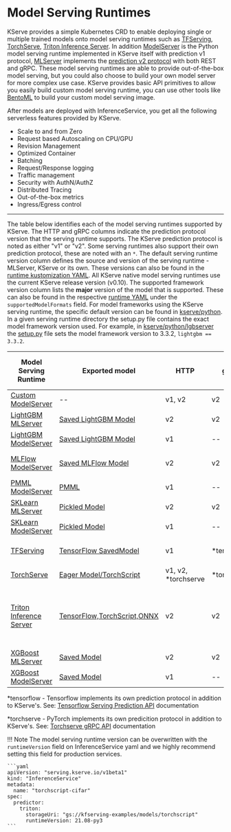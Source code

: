 # Model Serving Runtimes

KServe provides a simple Kubernetes CRD to enable deploying single or multiple trained models onto model serving runtimes such as [TFServing](https://www.tensorflow.org/tfx/guide/serving),
[TorchServe](https://pytorch.org/serve/server.html), [Triton Inference Server](https://docs.nvidia.com/deeplearning/triton-inference-server/user-guide/docs).
In addition [ModelServer](https://github.com/kserve/kserve/tree/master/python/kserve/kserve) is the Python model serving runtime implemented in KServe itself with prediction v1 protocol,
[MLServer](https://github.com/SeldonIO/MLServer) implements the [prediction v2 protocol](https://github.com/kserve/kserve/tree/master/docs/predict-api/v2) with both REST and gRPC.
These model serving runtimes are able to provide out-of-the-box model serving, but you could also choose to build your own model server for more complex use case.
KServe provides basic API primitives to allow you easily build custom model serving runtime, you can use other tools like [BentoML](https://docs.bentoml.org/en/latest) to build your custom model serving image.

After models are deployed with InferenceService, you get all the following serverless features provided by KServe.

- Scale to and from Zero
- Request based Autoscaling on CPU/GPU
- Revision Management
- Optimized Container
- Batching
- Request/Response logging
- Traffic management
- Security with AuthN/AuthZ
- Distributed Tracing
- Out-of-the-box metrics
- Ingress/Egress control


---

The table below identifies each of the model serving runtimes supported by KServe. The HTTP and gRPC columns indicate the prediction protocol version that the serving runtime supports. The KServe prediction protocol is noted as either "v1" or "v2". Some serving runtimes also support their own prediction protocol, these are noted with an `*`. The default serving runtime version column defines the source and version of the serving runtime - MLServer, KServe or its own. These versions can also be found in the [runtime kustomization YAML](https://github.com/kserve/kserve/blob/master/config/runtimes/kustomization.yaml). All KServe native model serving runtimes use the current KServe release version (v0.10). The supported framework version column lists the **major** version of the model that is supported. These can also be found in the respective [runtime YAML](https://github.com/kserve/kserve/tree/master/config/runtimes) under the `supportedModelFormats` field. For model frameworks using the KServe serving runtime, the specific default version can be found in [kserve/python](https://github.com/kserve/kserve/tree/master/python). In a given serving runtime directory the setup.py file contains the exact model framework version used. For example, in [kserve/python/lgbserver](https://github.com/kserve/kserve/tree/master/python/lgbserver) the [setup.py](https://github.com/kserve/kserve/blob/master/python/lgbserver/setup.py) file sets the model framework version to 3.3.2, `lightgbm == 3.3.2`.

| Model Serving Runtime  | Exported model | HTTP | gRPC  | Default Serving Runtime Version | Supported Framework (Major) Version(s) | Examples                             |
| ------------- | ------------- | ------------- | ------------- | ------------- | ------------- |--------------------------------------|
| [Custom ModelServer](https://github.com/kserve/kserve/tree/master/python/kserve/kserve) | -- | v1, v2 | v2 | -- | -- | [Custom Model](custom/custom_model)  |
| [LightGBM MLServer](https://mlserver.readthedocs.io/en/latest/runtimes/lightgbm.html) | [Saved LightGBM Model](https://lightgbm.readthedocs.io/en/latest/pythonapi/lightgbm.Booster.html#lightgbm.Booster.save_model) | v2 | v2 | v1.0.0 (MLServer) | 3 | [LightGBM Iris V2](./lightgbm)  |
| [LightGBM ModelServer](https://github.com/kserve/kserve/tree/master/python/lgbserver) | [Saved LightGBM Model](https://lightgbm.readthedocs.io/en/latest/pythonapi/lightgbm.Booster.html#lightgbm.Booster.save_model) | v1 | -- | v0.10.0 (KServe) | 3 | [LightGBM Iris](./lightgbm)          |
| [MLFlow ModelServer](https://docs.seldon.io/projects/seldon-core/en/latest/servers/mlflow.html) | [Saved MLFlow Model](https://www.mlflow.org/docs/latest/python_api/mlflow.sklearn.html#mlflow.sklearn.save_model) | v2 | v2 | v1.0.0 (MLServer) | 1 | [MLFLow wine-classifier](./mlflow)          |
| [PMML ModelServer](https://github.com/kserve/kserve/tree/master/python/pmmlserver) | [PMML](http://dmg.org/pmml/v4-4-1/GeneralStructure.html) | v1 | -- | v0.10.0 (KServe) | 3, 4 ([PMML4.4.1](https://github.com/autodeployai/pypmml)) | [SKLearn PMML](./pmml)               |
| [SKLearn MLServer](https://github.com/SeldonIO/MLServer) | [Pickled Model](https://scikit-learn.org/stable/modules/model_persistence.html) | v2 | v2| v1.0.0 (MLServer) | 1 | [SKLearn Iris V2](./sklearn/v2)      |
| [SKLearn ModelServer](https://github.com/kserve/kserve/tree/master/python/sklearnserver) | [Pickled Model](https://scikit-learn.org/stable/modules/model_persistence.html) | v1 | -- | v0.10.0 (KServe) | 1 | [SKLearn Iris](./sklearn/v2)         |
| [TFServing](https://www.tensorflow.org/tfx/guide/serving) | [TensorFlow SavedModel](https://www.tensorflow.org/guide/saved_model) | v1 | *tensorflow | 2.6.2 ([TFServing Versions](https://github.com/tensorflow/serving/releases)) | 2 | [TensorFlow flower](./tensorflow)    |
| [TorchServe](https://pytorch.org/serve/server.html) | [Eager Model/TorchScript](https://pytorch.org/docs/master/generated/torch.save.html) |  v1, v2, *torchserve  | *torchserve | 0.7.0 (TorchServe) | 1 | [TorchServe mnist](./torchserve)     |
| [Triton Inference Server](https://github.com/triton-inference-server/server) | [TensorFlow,TorchScript,ONNX](https://github.com/triton-inference-server/server/blob/r21.09/docs/model_repository.md)| v2 | v2 | 21.09-py3 (Triton) | 8 (TensoRT), 1, 2 (TensorFlow), 1 (PyTorch), 2 (Triton) [Compatibility Matrix](https://docs.nvidia.com/deeplearning/frameworks/support-matrix/index.html)| [Torchscript cifar](triton/torchscript) |
| [XGBoost MLServer](https://github.com/SeldonIO/MLServer) | [Saved Model](https://xgboost.readthedocs.io/en/latest/tutorials/saving_model.html) | v2 | v2 | v1.0.0 (MLServer) | 1 | [XGBoost Iris V2](./xgboost)         |
| [XGBoost ModelServer](https://github.com/kserve/kserve/tree/master/python/xgbserver) | [Saved Model](https://xgboost.readthedocs.io/en/latest/tutorials/saving_model.html) | v1 |  -- | v0.10.0 (KServe) | 1 | [XGBoost Iris](./xgboost)            |



*tensorflow - Tensorflow implements its own prediction protocol in addition to KServe's. See: [Tensorflow Serving Prediction API](https://github.com/tensorflow/serving/blob/master/tensorflow_serving/apis/prediction_service.proto) documentation

*torchserve - PyTorch implements its own predicition protocol in addition to KServe's. See: [Torchserve gRPC API](https://pytorch.org/serve/grpc_api.html#) documentation

!!! Note
    The model serving runtime version can be overwritten with the `runtimeVersion` field on InferenceService yaml and we highly recommend
    setting this field for production services.

    ```yaml
    apiVersion: "serving.kserve.io/v1beta1"
    kind: "InferenceService"
    metadata:
      name: "torchscript-cifar"
    spec:
      predictor:
        triton:
          storageUri: "gs://kfserving-examples/models/torchscript"
          runtimeVersion: 21.08-py3
    ```

